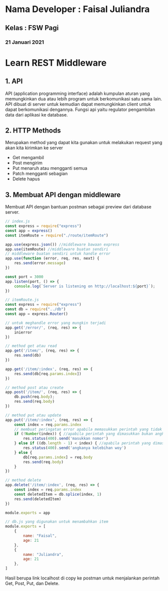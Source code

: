 # Nama Developer : Faisal Juliandra
## Kelas : FSW Pagi
### 21 Januari 2021
# Learn REST Middleware
## 1. API
API (application programming interface) adalah kumpulan aturan yang memungkinkan dua atau lebih program untuk berkomunikasi satu sama lain.
API dibuat di server untuk kemudian dapat memungkinkan client untuk dapat berkomunikasi dengannya.
Fungsi api yaitu regulator pengambilan data dari aplikasi ke database.

## 2. HTTP Methods
Merupakan method yang dapat kita gunakan untuk melakukan request yang akan kita kirimkan ke server
- Get mengambil
- Post mengirim
- Put menaruh atau mengganti semua
- Patch mengganti sebagian
- Delete hapus

## 3. Membuat API dengan middleware
Membuat API dengan bantuan postman sebagai preview dari database server.
``` javascript
// index.js
const express = require("express")
const app = express()
const itemRoute = require("./route/itemRoute")

app.use(express.json()) //middleware bawaan express
app.use(itemRoute) //middleware buatan sendiri
// middleware buatan sendiri untuk handle error
app.use(function (error, req, res, next) {
    res.send(error.message)
})

const port = 3000
app.listen(port, () => {
    console.log(`Server is listening on http://localhost:${port}`);
})
```

``` javascript
// itemRoute.js
const express = require("express")
const db = require("../db")
const app = express.Router()

// untuk meghandle error yang mungkin terjadi
app.get('/error/', (req, res) => {
    inierror
})

// method get atau read
app.get('/item/', (req, res) => {
    res.send(db)
})

app.get('/item/:index', (req, res) => {
    res.send(db[req.params.index])
})

// method post atau create
app.post('/item/', (req, res) => {
    db.push(req.body);
    res.send(req.body)
})

// method put atau update
app.put('/item/:index', (req, res) => {
    const index = req.params.index
    // membuat peringatan error apabila memasukkan perintah yang tidak sesuai
    if (!Number(index)) { //apabila perintah yang dimasukkan bukan angka
        res.status(400).send('masukkan nomor')
    } else if ((db.length - 1) < index) { //apabila perintah yang dimasukkan melebihi dari index yang ada
        res.status(400).send('angkanya kelebihan woy')
    } else {
        db[req.params.index] = req.body
        res.send(req.body)
    }
})

// method delete
app.delete('/item/:index', (req, res) => {
    const index = req.params.index
    const deletedItem = db.splice(index, 1)
    res.send(deletedItem)
})

module.exports = app
```

``` javascript
// db.js yang digunakan untuk menambahkan item
module.exports = [
    {
        name: "Faisal",
        age: 21
    },
    {
        name: "Juliandra",
        age: 21
    },
]
```
Hasil berupa link localhost di copy ke postman untuk menjalankan perintah Get, Post, Put, dan Delete.
